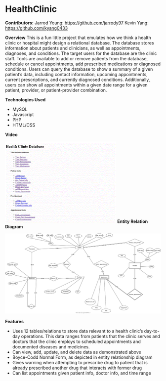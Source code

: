 # HealthClinic
**Contributors:**
Jarrod Young: https://github.com/jarrody97
Kevin Yang: https://github.com/kyang0433

**Overview**
This is a fun little project that emulates how we think a health clinic or hospital might design a relational database. The database stores information about patients and clinicians, as well as appointments, diagnoses, and conditions. The target users for the database are the clinic staff. Tools are available to add or remove patients from the database, schedule or cancel appointments, add prescribed medications or diagnosed conditions. Users can query the database to show a summary of a given patient’s data, including contact information, upcoming appointments, current prescriptions, and currently diagnosed conditions. Additionally, users can show all appointments within a given date range for a given patient, provider, or patient-provider combination.

**Technologies Used**
* MySQL
* Javascript
* PHP
* HTML/CSS

**Video**

![](health-clinic-dbms-demo.gif)
**Entity Relation Diagram**

![](health-clinic-ER-diagram.svg)


**Features**
* Uses 12 tables/relations to store data relevant to a health clinic’s day-to-day operations. This data ranges from patients that the clinic serves and doctors that the clinic employs to scheduled appointments and documented diseases and medicines.
* Can view, add, update, and delete data as demonstrated above
* Boyce-Codd Normal Form, as depicted in entity relationship diagram
* Gives warning when attempting to prescribe drug to patient that is already prescribed another drug that interacts with former drug 
* Can list appointments given patient info, doctor info, and time range
